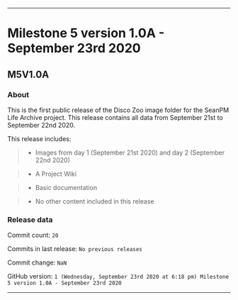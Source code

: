 
***

# Milestone 5 version 1.0A - September 23rd 2020

## M5V1.0A

### About

This is the first public release of the Disco Zoo image folder for the SeanPM Life Archive project. This release contains all data from September 21st to September 22nd 2020.

This release includes:

> * Images from day 1 (September 21st 2020) and day 2 (September 22nd 2020)

> * A Project Wiki

> * Basic documentation

> * No other content included in this release

### Release data

Commit count: `20`

Commits in last release: `No previous releases`

Commit change: `NaN`

GitHub version: `1 (Wednesday, September 23rd 2020 at 6:18 pm) Milestone 5 version 1.0A - September 23rd 2020`

***
